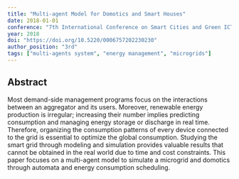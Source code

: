 ```yaml
---
title: "Multi-agent Model for Domotics and Smart Houses"
date: 2018-01-01
conference: "7th International Conference on Smart Cities and Green ICT Systems (SMARTGREENS)"
year: 2018
doi: "https://doi.org/10.5220/0006757202230230"
author_position: "3rd"
tags: ["multi-agents system", "energy management", "microgrids"]
---
```


## Abstract

Most demand-side management programs focus on the interactions between an aggregator and its users. Moreover, renewable energy production is irregular; increasing their number implies predicting consumption and managing energy storage or discharge in real time. Therefore, organizing the consumption patterns of every device connected to the grid is essential to optimize the global consumption. Studying the smart grid through modeling and simulation provides valuable results that cannot be obtained in the real world due to time and cost constraints. This paper focuses on a multi-agent model to simulate a microgrid and domotics through automata and energy consumption scheduling.
